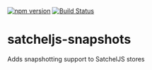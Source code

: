 [![npm version](https://badge.fury.io/js/satcheljs-snapshots.svg)](https://badge.fury.io/js/satcheljs-snapshots) [![Build Status](https://travis-ci.org/Microsoft/satcheljs-snapshots.svg?branch=master)](https://travis-ci.org/Microsoft/satcheljs-snapshots)


# satcheljs-snapshots

Adds snapshotting support to SatchelJS stores

